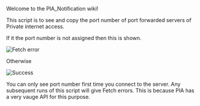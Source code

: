 Welcome to the PIA_Notification wiki!


This script is to see and copy the port number of port forwarded servers of Private internet access.

If it the port number is not assigned then this is shown.

![Fetch error](https://res.cloudinary.com/dhqfxgoeo/image/upload/v1546158157/b.png)


Otherwise 

![Success](https://res.cloudinary.com/dhqfxgoeo/image/upload/v1546158157/a.png)


You can only see port number first time you connect to the server. Any subsequent runs of this script will give Fetch errors.
This is because PIA has a very vauge API for this purpose. 
